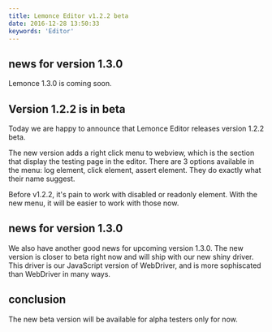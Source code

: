 ```yaml
---
title: Lemonce Editor v1.2.2 beta
date: 2016-12-28 13:50:33
keywords: 'Editor'
---
```

## news for version 1.3.0

Lemonce 1.3.0 is coming soon.

## Version 1.2.2 is in beta

Today we are happy to announce that Lemonce Editor releases version 1.2.2 beta.  

The new version adds a right click menu to webview, which is the section that 
display the testing page in the editor. There are 3 options available in the menu:
log element, click element, assert element. They do exactly what their name 
suggest.  

Before v1.2.2, it's pain to work with disabled or readonly element. With the 
new menu, it will be easier to work with those now.  

## news for version 1.3.0

We also have another good news for upcoming version 1.3.0. 
The new version is closer to beta right now and will ship with our new shiny 
driver. This driver is our JavaScript version of WebDriver, and is more 
sophiscated than WebDriver in many ways.  

## conclusion

The new beta version will be available for alpha testers only for now. 
